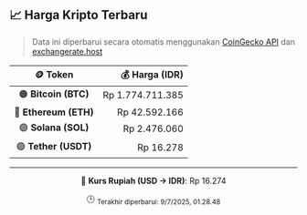 

<!-- HARGA_KRIPTO -->
## 📈 Harga Kripto Terbaru

> Data ini diperbarui secara otomatis menggunakan [CoinGecko API](https://www.coingecko.com/) dan [exchangerate.host](https://exchangerate.host/)

<div align="center">

| 🪙 Token | 💰 Harga (IDR) |
|:------:|---------------:|
| 🟠 **Bitcoin (BTC)**   | Rp 1.774.711.385 |
| 🔵 **Ethereum (ETH)**  | Rp 42.592.166 |
| 🟣 **Solana (SOL)**    | Rp 2.476.060 |
| 🟢 **Tether (USDT)**   | Rp 16.278 |

---

💱 **Kurs Rupiah (USD → IDR)**: Rp 16.274

🕒 <sub>Terakhir diperbarui: 9/7/2025, 01.28.48</sub>

</div>
<!-- /HARGA_KRIPTO -->